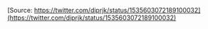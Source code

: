 [Source: https://twitter.com/diprjk/status/1535603072189100032](https://twitter.com/diprjk/status/1535603072189100032)